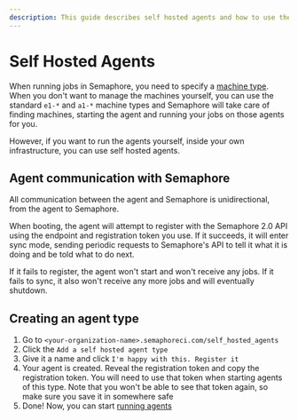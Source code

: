 ```yaml
---
description: This guide describes self hosted agents and how to use them.
---
```


# Self Hosted Agents

When running jobs in Semaphore, you need to specify a [machine type][machine-types]. When you don't want to manage the machines yourself, you can use the standard `e1-*` and `a1-*` machine types and Semaphore will take care of finding machines, starting the agent and running your jobs on those agents for you.

However, if you want to run the agents yourself, inside your own infrastructure, you can use self hosted agents.

## Agent communication with Semaphore

All communication between the agent and Semaphore is unidirectional, from the agent to Semaphore.

When booting, the agent will attempt to register with the Semaphore 2.0 API using the endpoint and registration token you use. If it succeeds, it will enter sync mode, sending periodic requests to Semaphore's API to tell it what it is doing and be told what to do next.

If it fails to register, the agent won't start and won't receive any jobs. If it fails to sync, it also won't receive any more jobs and will eventually shutdown.

## Creating an agent type

1. Go to `<your-organization-name>.semaphoreci.com/self_hosted_agents`
2. Click the `Add a self hosted agent type`
3. Give it a name and click `I'm happy with this. Register it`
4. Your agent is created. Reveal the registration token and copy the registration token. You will need to use that token when starting agents of this type. Note that you won't be able to see that token again, so make sure you save it in somewhere safe
5. Done! Now, you can start [running agents][installing-agents]

[machine-types]: ../ci-cd-environment/machine-types.md
[installing-agents]: ../ci-cd-environment/installing-a-self-hosted-agent.md
